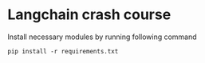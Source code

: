 Langchain crash course
=======================
Install necessary modules by running following command
```commandline
pip install -r requirements.txt
```

